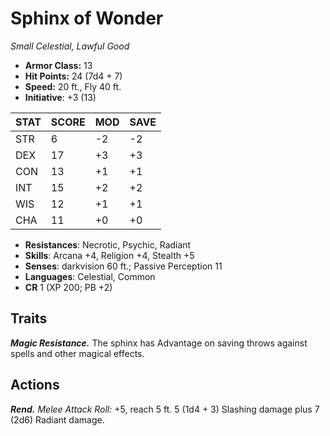 # Sphinx of Wonder

*Small Celestial, Lawful Good*

- **Armor Class:** 13
- **Hit Points:** 24 (7d4 + 7)
- **Speed:** 20 ft., Fly 40 ft.
- **Initiative**: +3 (13)

|STAT|SCORE|MOD|SAVE|
| --- | --- | --- | ---- |
| STR | 6 | -2 | -2 |
| DEX | 17 | +3 | +3 |
| CON | 13 | +1 | +1 |
| INT | 15 | +2 | +2 |
| WIS | 12 | +1 | +1 |
| CHA | 11 | +0 | +0 |

- **Resistances**: Necrotic, Psychic, Radiant
- **Skills**: Arcana +4, Religion +4, Stealth +5
- **Senses**: darkvision 60 ft.; Passive Perception 11
- **Languages**: Celestial, Common
- **CR** 1 (XP 200; PB +2)

## Traits

***Magic Resistance.*** The sphinx has Advantage on saving throws against spells and other magical effects.


## Actions

***Rend.*** *Melee Attack Roll:* +5, reach 5 ft. 5 (1d4 + 3) Slashing damage plus 7 (2d6) Radiant damage.

